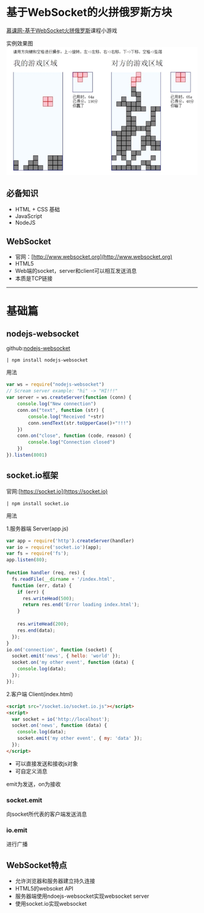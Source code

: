 # 基于WebSocket的火拼俄罗斯方块
[慕课网-基于WebSocket火拼俄罗斯](https://www.imooc.com/learn/861)课程小游戏

实例效果图
![效果图](./static/images/20180106-123114.png)

## 必备知识
- HTML + CSS 基础
- JavaScript
- NodeJS

## WebSocket
- 官网：[http://www.websocket.org](http://www.websocket.org)
- HTML5
- Web端的socket，server和client可以相互发送消息
- 本质是TCP链接

*******************
# 基础篇

## nodejs-websocket
github:[nodejs-websocket](https://github.com/sitegui/nodejs-websocket)
```
| npm install nodejs-websocket
```
用法
```javascript
var ws = require("nodejs-websocket")
// Scream server example: "hi" -> "HI!!!"
var server = ws.createServer(function (conn) {
	console.log("New connection")
	conn.on("text", function (str) {
		console.log("Received "+str)
		conn.sendText(str.toUpperCase()+"!!!")
	})
	conn.on("close", function (code, reason) {
		console.log("Connection closed")
	})
}).listen(8001)
```

## socket.io框架 
官网:[https://socket.io](https://socket.io)
```
| npm install socket.io
```
用法

1.服务器端  Server(app.js)
```javascript
var app = require('http').createServer(handler)
var io = require('socket.io')(app);
var fs = require('fs');
app.listen(80);

function handler (req, res) {
  fs.readFile(__dirname + '/index.html',
  function (err, data) {
    if (err) {
      res.writeHead(500);
      return res.end('Error loading index.html');
    }

    res.writeHead(200);
    res.end(data);
  });
}
io.on('connection', function (socket) {
  socket.emit('news', { hello: 'world' });
  socket.on('my other event', function (data) {
    console.log(data);
  });
});
```

2.客户端 Client(index.html)
```html
<script src="/socket.io/socket.io.js"></script>
<script>
  var socket = io('http://localhost');
  socket.on('news', function (data) {
    console.log(data);
    socket.emit('my other event', { my: 'data' });
  });
</script>
```

- 可以直接发送和接收js对象
- 可自定义消息

emit为发送，on为接收

### socket.emit
向socket所代表的客户端发送消息
### io.emit
进行广播

## WebSocket特点
- 允许浏览器和服务器建立持久连接
- HTML5的websoket API
- 服务器端使用ndoejs-websocket实现websocket server
- 使用socket.io实现websocket